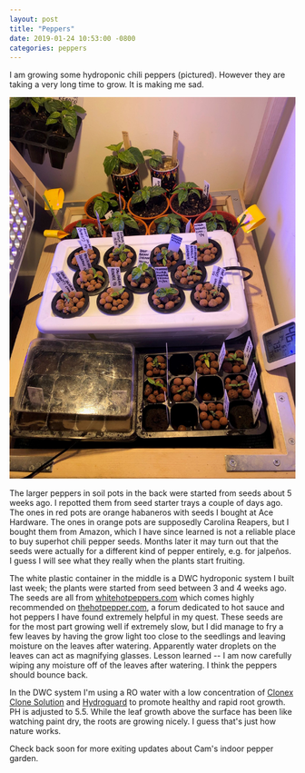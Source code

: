 ```yaml
---
layout: post
title: "Peppers"
date: 2019-01-24 10:53:00 -0800
categories: peppers
---
```


I am growing some hydroponic chili peppers (pictured). However they are taking a very long time to grow. It is making me sad.

![Chili Pepper Seedlings in DWC Hydroponic System](/assets/peppers-2018-01-23.jpg)

The larger peppers in soil pots in the back were started from seeds about 5 weeks ago. I repotted them from seed starter trays a couple of days ago. The ones in red pots are
orange habaneros with seeds I bought at Ace Hardware. The ones in orange pots are supposedly Carolina Reapers, but I bought them from Amazon, which I have since learned is not
a reliable place to buy superhot chili pepper seeds. Months later it may turn out that the seeds were actually for a different kind of pepper entirely, e.g. for jalpeños.
I guess I will see what they really when the plants start fruiting.

The white plastic container in the middle is a DWC hydroponic system I built last week; the plants were started from seed between 3 and 4 weeks ago.
The seeds are all from [whitehotpeppers.com](https://www.whitehotpeppers.com/) which comes
highly recommended on [thehotpepper.com](http://thehotpepper.com/), a forum dedicated to hot sauce and hot peppers I have found extremely helpful in my quest. These seeds are
for the most part growing well if extremely slow, but I did manage to fry a few leaves by having the grow light too close to the seedlings and leaving moisture on the leaves after
watering. Apparently water droplets on the leaves can act as magnifying glasses. Lesson learned -- I am now carefully wiping any moisture off of the leaves after watering. I think the
peppers should bounce back.

In the DWC system I'm using a RO water with a low concentration of [Clonex Clone Solution](https://www.amazon.com/Hydrodynamics-726011-Clonex-Clone-Solution/dp/B0012BFBJG) and
[Hydroguard](https://amzn.to/2FKZQtK) to promote healthy and rapid root growth. PH is adjusted to 5.5. While the leaf growth above the surface has been like watching paint dry, the
roots are growing nicely. I guess that's just how nature works.

Check back soon for more exiting updates about Cam's indoor pepper garden.
